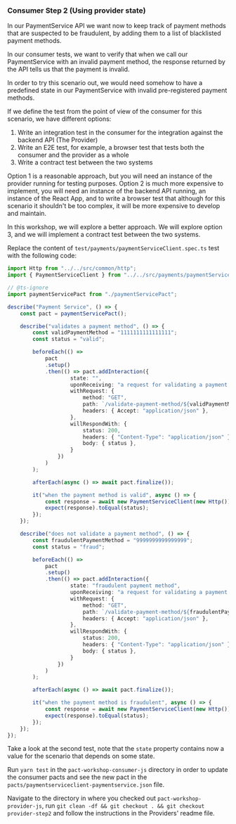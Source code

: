 ### Consumer Step 2 (Using provider state)

In our PaymentService API we want now to keep track of payment methods that are suspected to be fraudulent, by adding
them to a list of blacklisted payment methods.

In our consumer tests, we want to verify that when we call our PaymentService with an invalid payment method, the
response returned by the API tells us that the payment is invalid.

In order to try this scenario out, we would need somehow to have a predefined state in our PaymentService with
invalid pre-registered payment methods.

If we define the test from the point of view of the consumer for this scenario, we have different options:

1) Write an integration test in the consumer for the integration against the backend API (The Provider)
2) Write an E2E test, for example, a browser test that tests both the consumer and the provider as a whole
3) Write a contract test between the two systems

Option 1 is a reasonable approach, but you will need an instance of the provider running for testing purposes.
Option 2 is much more expensive to implement, you will need an instance of the backend API running, an instance of the
React App, and to write a browser test that although for this scenario it shouldn't be too complex, it will be more
expensive to develop and maintain.

In this workshop, we will explore a better approach. We will explore option 3, and we will implement a contract test
between the two systems.

Replace the content of `test/payments/paymentServiceClient.spec.ts` test with the following code:

```typescript
import Http from "../../src/common/http";
import { PaymentServiceClient } from "../../src/payments/paymentServiceClient";

// @ts-ignore
import paymentServicePact from "./paymentServicePact";

describe("Payment Service", () => {
    const pact = paymentServicePact();

    describe("validates a payment method", () => {
        const validPaymentMethod = "1111111111111111";
        const status = "valid";

        beforeEach(() =>
            pact
            .setup()
            .then(() => pact.addInteraction({
                    state: "",
                    uponReceiving: "a request for validating a payment method",
                    withRequest: {
                        method: "GET",
                        path: `/validate-payment-method/${validPaymentMethod}`,
                        headers: { Accept: "application/json" },
                    },
                    willRespondWith: {
                        status: 200,
                        headers: { "Content-Type": "application/json" },
                        body: { status },
                    }
                })
            )
        );

        afterEach(async () => await pact.finalize());

        it("when the payment method is valid", async () => {
            const response = await new PaymentServiceClient(new Http()).validate(validPaymentMethod);
            expect(response).toEqual(status);
        });
    });

    describe("does not validate a payment method", () => {
        const fraudulentPaymentMethod = "9999999999999999";
        const status = "fraud";

        beforeEach(() =>
            pact
            .setup()
            .then(() => pact.addInteraction({
                    state: "fraudulent payment method",
                    uponReceiving: "a request for validating a payment method",
                    withRequest: {
                        method: "GET",
                        path: `/validate-payment-method/${fraudulentPaymentMethod}`,
                        headers: { Accept: "application/json" },
                    },
                    willRespondWith: {
                        status: 200,
                        headers: { "Content-Type": "application/json" },
                        body: { status },
                    }
                })
            )
        );

        afterEach(async () => await pact.finalize());

        it("when the payment method is fraudulent", async () => {
            const response = await new PaymentServiceClient(new Http()).validate(fraudulentPaymentMethod);
            expect(response).toEqual(status);
        });
    });
});
```

Take a look at the second test, note that the `state` property contains now a value for the scenario that depends on
some state.

Run `yarn test` in the `pact-workshop-consumer-js` directory in order to update the consumer pacts and see the new pact
in the `pacts/paymentserviceclient-paymentservice.json` file.

Navigate to the directory in where you checked out `pact-workshop-provider-js`,
run `git clean -df && git checkout . && git checkout provider-step2` and follow the instructions in the Providers' 
readme file.

